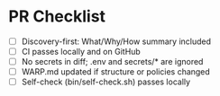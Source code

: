 # PR Checklist

- [ ] Discovery-first: What/Why/How summary included
- [ ] CI passes locally and on GitHub
- [ ] No secrets in diff; .env and secrets/* are ignored
- [ ] WARP.md updated if structure or policies changed
- [ ] Self-check (bin/self-check.sh) passes locally
